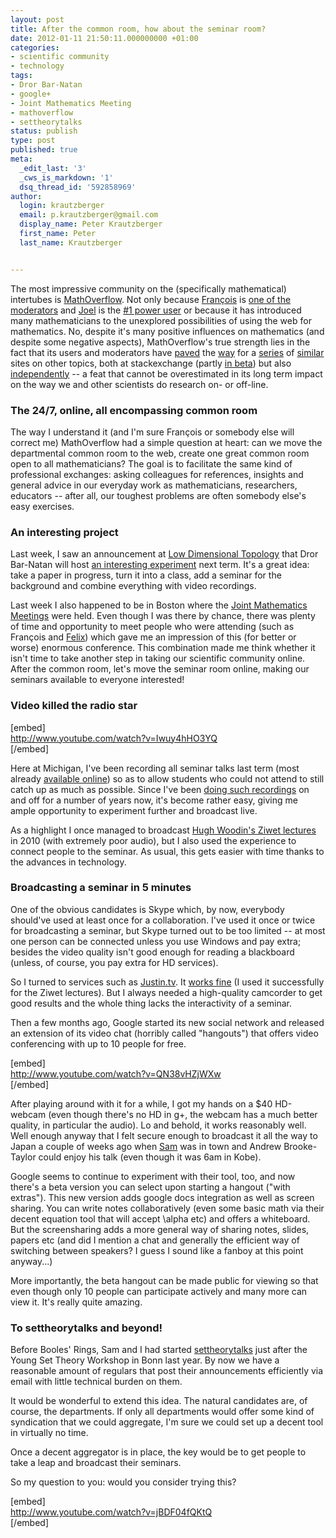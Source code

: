 ```yaml
---
layout: post
title: After the common room, how about the seminar room?
date: 2012-01-11 21:50:11.000000000 +01:00
categories:
- scientific community
- technology
tags:
- Dror Bar-Natan
- google+
- Joint Mathematics Meeting
- mathoverflow
- settheorytalks
status: publish
type: post
published: true
meta:
  _edit_last: '3'
  _cws_is_markdown: '1'
  dsq_thread_id: '592858969'
author:
  login: krautzberger
  email: p.krautzberger@gmail.com
  display_name: Peter Krautzberger
  first_name: Peter
  last_name: Krautzberger


---
```


The most impressive community on the (specifically mathematical) intertubes is [MathOverflow](http://mathoverflow.net). Not only because [François](http://boolesrings.org/dorais) is [one of the moderators](http://mathoverflow.net/users/2000/francois-g-dorais) and [Joel](http://boolesrings.org/hamkins) is the [#1 power user](http://mathoverflow.net/users/1946/joel-david-hamkins) or because it has introduced many mathematicians to the unexplored possibilities of using the web for mathematics. No, despite it's many positive influences on mathematics (and despite some negative aspects), MathOverflow's true strength lies in the fact that its users and moderators have [paved](http://math.stackexchange.com/) the [way](http://cstheory.stackexchange.com/) for a [series](http://physics.stackexchange.com/) of [similar](http://stats.stackexchange.com/) sites on other topics, both at stackexchange (partly [in beta](http://area51.stackexchange.com/categories/7/science)) but also [independently](http://www.or-exchange.com/) -- a feat that cannot be overestimated in its long term impact on the way we and other scientists do research on- or off-line.

### The 24/7, online, all encompassing common room

The way I understand it (and I'm sure François or somebody else will correct me) MathOverflow had a simple question at heart: can we move the departmental common room to the web, create one great common room open to all mathematicians? The goal is to facilitate the same kind of professional exchanges: asking colleagues for references, insights and general advice in our everyday work as mathematicians, researchers, educators -- after all, our toughest problems are often somebody else's easy exercises.

### An interesting project

Last week, I saw an announcement at [Low Dimensional Topology](http://ldtopology.wordpress.com/2012/01/03/bar-natan-dancso-paper-comes-with-seminar-and-video/) that Dror Bar-Natan will host [an interesting experiment](http://www.math.toronto.edu/drorbn/papers/WKO/) next term. It's a great idea: take a paper in progress, turn it into a class, add a seminar for the background and combine everything with video recordings.

Last week I also happened to be in Boston where the [Joint Mathematics Meetings](http://jointmathematicsmeetings.org) were held. Even though I was there by chance, there was plenty of time and opportunity to meet people who were attending (such as François and [Felix](www.felixbreuer.net/)) which gave me an impression of this (for better or worse) enormous conference. This combination made me think whether it isn't time to take another step in taking our scientific community online. After the common room, let's move the seminar room online, making our seminars available to everyone interested!

### Video killed the radio star

[embed]  
 http://www.youtube.com/watch?v=Iwuy4hHO3YQ  
 [/embed]

Here at Michigan, I've been recording all seminar talks last term (most already [available online](http://vimeo.com/pkrautzberger)) so as to allow students who could not attend to still catch up as much as possible. Since I've been [doing such recordings](http://www.math.fu-berlin.de/w/Math/WhatIsSeminar) on and off for a number of years now, it's become rather easy, giving me ample opportunity to experiment further and broadcast live.

As a highlight I once managed to broadcast [Hugh Woodin's Ziwet lectures](http://www.math.lsa.umich.edu/seminars/SpecLectures/ziwet.html) in 2010 (with extremely poor audio), but I also used the experience to connect people to the seminar. As usual, this gets easier with time thanks to the advances in technology.

### Broadcasting a seminar in 5 minutes

One of the obvious candidates is Skype which, by now, everybody should've used at least once for a collaboration. I've used it once or twice for broadcasting a seminar, but Skype turned out to be too limited -- at most one person can be connected unless you use Windows and pay extra; besides the video quality isn't good enough for reading a blackboard (unless, of course, you pay extra for HD services).

So I turned to services such as [Justin.tv](http://www.justin.tv/). It [works fine](http://boolesrings.org/krautzberger/2010/11/06/live-broadcast-on-the-web-or-why-you-should-never-have-to-miss-a-talk-again/) (I used it successfully for the Ziwet lectures). But I always needed a high-quality camcorder to get good results and the whole thing lacks the interactivity of a seminar.

Then a few months ago, Google started its new social network and released an extension of its video chat (horribly called "hangouts") that offers video conferencing with up to 10 people for free.

[embed]  
 http://www.youtube.com/watch?v=QN38vHZjWXw  
 [/embed]

After playing around with it for a while, I got my hands on a $40 HD-webcam (even though there's no HD in g+, the webcam has a much better quality, in particular the audio). Lo and behold, it works reasonably well. Well enough anyway that I felt secure enough to broadcast it all the way to Japan a couple of weeks ago when [Sam](http://boolesrings.org/scoskey) was in town and Andrew Brooke-Taylor could enjoy his talk (even though it was 6am in Kobe).

Google seems to continue to experiment with their tool, too, and now there's a beta version you can select upon starting a hangout ("with extras"). This new version adds google docs integration as well as screen sharing. You can write notes collaboratively (even some basic math via their decent equation tool that will accept \alpha etc) and offers a whiteboard. But the screensharing adds a more general way of sharing notes, slides, papers etc (and did I mention a chat and generally the efficient way of switching between speakers? I guess I sound like a fanboy at this point anyway...)

More importantly, the beta hangout can be made public for viewing so that even though only 10 people can participate actively and many more can view it. It's really quite amazing.

### To settheorytalks and beyond!

Before Booles' Rings, Sam and I had started [settheorytalks](http://settheorytalks.wordpress.com) just after the Young Set Theory Workshop in Bonn last year. By now we have a reasonable amount of regulars that post their announcements efficiently via email with little technical burden on them.

It would be wonderful to extend this idea. The natural candidates are, of course, the departments. If only all departments would offer some kind of syndication that we could aggregate, I'm sure we could set up a decent tool in virtually no time.

Once a decent aggregator is in place, the key would be to get people to take a leap and broadcast their seminars.

So my question to you: would you consider trying this?

[embed]  
 http://www.youtube.com/watch?v=jBDF04fQKtQ  
 [/embed]